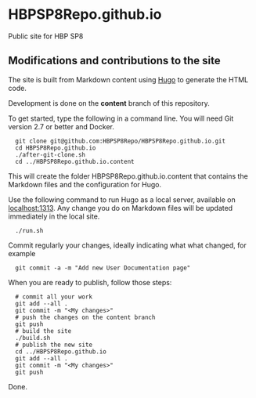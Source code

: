 # HBPSP8Repo.github.io
Public site for HBP SP8

## Modifications and contributions to the site

The site is built from Markdown content using [Hugo](http://gohugo.io/) to generate the HTML code.

Development is done on the __content__ branch of this repository.

To get started, type the following in a command line. You will need Git version 2.7 or better and Docker.

```
  git clone git@github.com:HBPSP8Repo/HBPSP8Repo.github.io.git
  cd HBPSP8Repo.github.io
  ./after-git-clone.sh
  cd ../HBPSP8Repo.github.io.content
```

This will create the folder HBPSP8Repo.github.io.content that contains the Markdown files and the configuration for Hugo.

Use the following command to run Hugo as a local server, available on [localhost:1313](http://localhost:1313/).
Any change you do on Markdown files will be updated immediately in the local site.

```
  ./run.sh
```

Commit regularly your changes, ideally indicating what what changed, for example

```
  git commit -a -m "Add new User Documentation page"
```

When you are ready to publish, follow those steps:

```
  # commit all your work
  git add --all .
  git commit -m "<My changes>"
  # push the changes on the content branch
  git push
  # build the site
  ./build.sh
  # publish the new site
  cd ../HBPSP8Repo.github.io
  git add --all .
  git commit -m "<My changes>"
  git push
```

Done.
